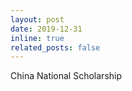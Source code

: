 ```yaml
---
layout: post
date: 2019-12-31
inline: true
related_posts: false
---
```


China National Scholarship
